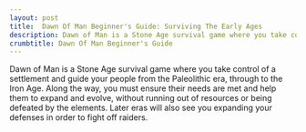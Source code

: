 ```yaml
---
layout: post
title:  Dawn Of Man Beginner's Guide: Surviving The Early Ages
description: Dawn of Man is a Stone Age survival game where you take control
crumbtitle: Dawn Of Man Beginner's Guide
---
```

Dawn of Man is a Stone Age survival game where you take control of a settlement and guide your people from the Paleolithic era, through to the Iron Age. Along the way, you must ensure their needs are met and help them to expand and evolve, without running out of resources or being defeated by the elements. Later eras will also see you expanding your defenses in order to fight off raiders.

